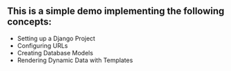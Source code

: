 ## This is a simple demo implementing the following concepts:
- Setting up a Django Project
- Configuring URLs
- Creating Database Models
- Rendering Dynamic Data with Templates